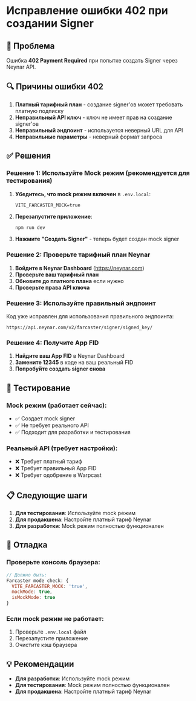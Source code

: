 # Исправление ошибки 402 при создании Signer

## 🚨 Проблема

Ошибка **402 Payment Required** при попытке создать Signer через Neynar API.

## 🔍 Причины ошибки 402

1. **Платный тарифный план** - создание signer'ов может требовать платную подписку
2. **Неправильный API ключ** - ключ не имеет прав на создание signer'ов
3. **Неправильный эндпоинт** - используется неверный URL для API
4. **Неправильные параметры** - неверный формат запроса

## ✅ Решения

### Решение 1: Используйте Mock режим (рекомендуется для тестирования)

1. **Убедитесь, что mock режим включен** в `.env.local`:
   ```env
   VITE_FARCASTER_MOCK=true
   ```

2. **Перезапустите приложение**:
   ```bash
   npm run dev
   ```

3. **Нажмите "Создать Signer"** - теперь будет создан mock signer

### Решение 2: Проверьте тарифный план Neynar

1. **Войдите в Neynar Dashboard** (https://neynar.com)
2. **Проверьте ваш тарифный план**
3. **Обновите до платного плана** если нужно
4. **Проверьте права API ключа**

### Решение 3: Используйте правильный эндпоинт

Код уже исправлен для использования правильного эндпоинта:
```
https://api.neynar.com/v2/farcaster/signer/signed_key/
```

### Решение 4: Получите App FID

1. **Найдите ваш App FID** в Neynar Dashboard
2. **Замените 12345** в коде на ваш реальный FID
3. **Попробуйте создать signer снова**

## 🧪 Тестирование

### Mock режим (работает сейчас):
- ✅ Создает mock signer
- ✅ Не требует реального API
- ✅ Подходит для разработки и тестирования

### Реальный API (требует настройки):
- ❌ Требует платный тариф
- ❌ Требует правильный App FID
- ❌ Требует одобрение в Warpcast

## 📋 Следующие шаги

1. **Для тестирования**: Используйте mock режим
2. **Для продакшена**: Настройте платный тариф Neynar
3. **Для разработки**: Mock режим полностью функционален

## 🔧 Отладка

### Проверьте консоль браузера:
```javascript
// Должно быть:
Farcaster mode check: {
  VITE_FARCASTER_MOCK: 'true',
  mockMode: true,
  isMockMode: true
}
```

### Если mock режим не работает:
1. Проверьте `.env.local` файл
2. Перезапустите приложение
3. Очистите кэш браузера

## 💡 Рекомендации

- **Для разработки**: Используйте mock режим
- **Для тестирования**: Mock режим полностью функционален
- **Для продакшена**: Настройте платный тариф Neynar
